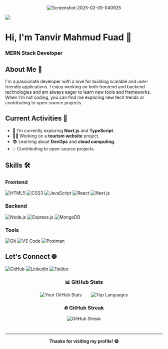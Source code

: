 <p align="center">
  <img src="https://i.ibb.co.com/7NK3hVDb/Tanvir-Mahmud-Fuad.png" alt="Screenshot-2025-02-05-040925" border="0">
</p>

<img src="https://cdn.jsdelivr.net/gh/devicons/devicon@latest/icons/mongodb/mongodb-original.svg" />
          

<!-- Name & Designation -->
# Hi, I'm Tanvir Mahmud Fuad 👋  
### MERN Stack Developer



<!-- About Me Section -->
## About Me 🚀  
I'm a passionate developer with a love for building scalable and user-friendly applications. I enjoy working on both frontend and backend technologies and am always eager to learn new tools and frameworks. When I'm not coding, you can find me exploring new tech trends or contributing to open-source projects.



<!-- Current Activities Section -->
## Current Activities 🔭  
- 🌱 I’m currently exploring **Next.js** and **TypeScript**.  
- 👨‍💻 Working on a **tourism website** project.  
- 📚 Learning about **DevOps** and **cloud computing**.  
- 💡 Contributing to open-source projects.  



<!-- Skills Section -->
## Skills 🛠️  

### Frontend  
![HTML5](https://img.shields.io/badge/HTML5-E34F26?style=for-the-badge&logo=html5&logoColor=white)
![CSS3](https://img.shields.io/badge/CSS3-1572B6?style=for-the-badge&logo=css3&logoColor=white)
![JavaScript](https://img.shields.io/badge/JavaScript-F7DF1E?style=for-the-badge&logo=javascript&logoColor=black)
![React](https://img.shields.io/badge/React-20232A?style=for-the-badge&logo=react&logoColor=61DAFB)
![Next.js](https://img.shields.io/badge/Next.js-000000?style=for-the-badge&logo=next.js&logoColor=white)

### Backend  
![Node.js](https://img.shields.io/badge/Node.js-339933?style=for-the-badge&logo=node.js&logoColor=white)
![Express.js](https://img.shields.io/badge/Express.js-000000?style=for-the-badge&logo=express&logoColor=white)
![MongoDB](https://img.shields.io/badge/MongoDB-47A248?style=for-the-badge&logo=mongodb&logoColor=white)



### Tools  
![Git](https://img.shields.io/badge/Git-F05032?style=for-the-badge&logo=git&logoColor=white)
![VS Code](https://img.shields.io/badge/VS_Code-007ACC?style=for-the-badge&logo=visual-studio-code&logoColor=white)
![Postman](https://img.shields.io/badge/Postman-FF6C37?style=for-the-badge&logo=postman&logoColor=white)



<!-- Social Links Section -->
## Let's Connect 🌐  
[![GitHub](https://img.shields.io/badge/GitHub-100000?style=for-the-badge&logo=github&logoColor=white)](https://github.com/tm-fuad05)
[![LinkedIn](https://img.shields.io/badge/LinkedIn-0077B5?style=for-the-badge&logo=linkedin&logoColor=white)](https://linkedin.com/in/tmfuad05)
[![Twitter](https://img.shields.io/badge/Twitter-1DA1F2?style=for-the-badge&logo=twitter&logoColor=white)](https://twitter.com/tm_fuad05)



<!-- GitHub Stats Section -->
<div align="center">
  <h3>📊 GitHub Stats</h3>
  <div style="display: flex; justify-content: center;  align-items: center; gap: 30px;  margin-bottom: 20px;">
    <img src="https://github-readme-stats.vercel.app/api?username=tm-fuad05&show_icons=true&theme=radical" alt="Your GitHub Stats" style="max-width: 400px;"/>
    <img src="https://github-readme-stats.vercel.app/api/top-langs/?username=tm-fuad05&layout=compact&theme=radical" alt="Top Languages" style="max-width: 400px;"/>
  </div>

  <h3>🔥 GitHub Streak</h3>
  <div style="display: flex; justify-content: center; gap: 30px; margin-bottom: 40px;">
    <img src="https://github-readme-streak-stats.herokuapp.com/?user=tm-fuad05&theme=radical" alt="GitHub Streak" style="max-width: 400px;"/>
  </div>
</div>


---


<!-- Footer -->
<p align="center"> 
  <b>Thanks for visiting my profile! 😄</b>
</p>
